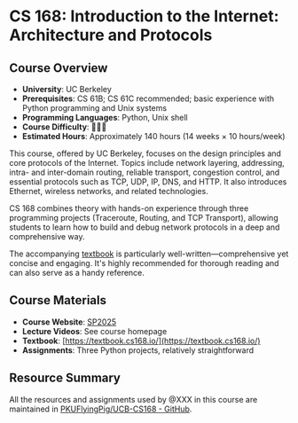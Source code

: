 # CS 168: Introduction to the Internet: Architecture and Protocols

## Course Overview

* **University**: UC Berkeley  
* **Prerequisites**: CS 61B; CS 61C recommended; basic experience with Python programming and Unix systems  
* **Programming Languages**: Python, Unix shell  
* **Course Difficulty**: 🌟🌟🌟  
* **Estimated Hours**: Approximately 140 hours (14 weeks × 10 hours/week)

This course, offered by UC Berkeley, focuses on the design principles and core protocols of the Internet. Topics include network layering, addressing, intra- and inter-domain routing, reliable transport, congestion control, and essential protocols such as TCP, UDP, IP, DNS, and HTTP. It also introduces Ethernet, wireless networks, and related technologies.  

CS 168 combines theory with hands-on experience through three programming projects (Traceroute, Routing, and TCP Transport), allowing students to learn how to build and debug network protocols in a deep and comprehensive way.

The accompanying [textbook](https://textbook.cs168.io/) is particularly well-written—comprehensive yet concise and engaging. It's highly recommended for thorough reading and can also serve as a handy reference.

## Course Materials

* **Course Website**: [SP2025](https://sp25.cs168.io/)  
* **Lecture Videos**: See course homepage  
* **Textbook**: [https://textbook.cs168.io/](https://textbook.cs168.io/)  
* **Assignments**: Three Python projects, relatively straightforward

## Resource Summary

All the resources and assignments used by @XXX in this course are maintained in [PKUFlyingPig/UCB-CS168 - GitHub](https://github.com/PKUFlyingPig/UCB-CS168).
